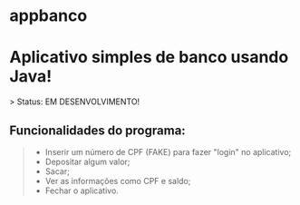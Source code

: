 # appbanco
<h1>Aplicativo simples de banco usando Java!</h1>
<p>> Status: EM DESENVOLVIMENTO!</p>
<h2>Funcionalidades do programa:</h2>
<blockquote>
  <ul>
    <li>Inserir um número de CPF (FAKE) para fazer "login" no aplicativo;</li>
    <li>Depositar algum valor;<br></li>
    <li>Sacar;<br></li>
    <li>Ver as informações como CPF e saldo;<br></li>
    <li>Fechar o aplicativo.</li>
  </ul>
</blockquote>
